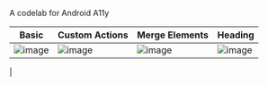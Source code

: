
A codelab for Android A11y

|Basic|Custom Actions|Merge Elements|Heading|
|---|---|---|---|
|![image](https://github.com/zysidea/A11yCodeLab/assets/14369220/bc0fa355-0047-4046-b42e-e2e291a55935)|![image](https://github.com/zysidea/A11yCodeLab/assets/14369220/637b57b1-8865-4b54-a1bd-d07f0420be7c)|![image](https://github.com/zysidea/A11yCodeLab/assets/14369220/4e09b059-5c3b-4a6b-8eff-cc2700461c9b)|![image](https://github.com/zysidea/A11yCodeLab/assets/14369220/b6c0bad9-6f90-4861-93e5-2bb7afeaa33d)|

|

